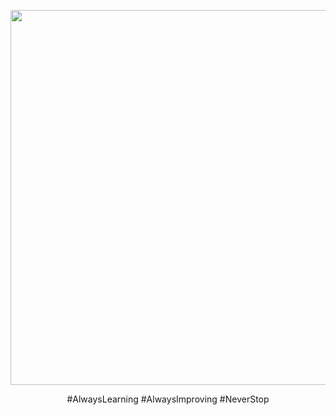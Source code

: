 <p align="center">
    <img width="600" src="https://github.com/pvndeshmukh/pvndeshmukh/blob/eab3f0089419c19c3afa6895e644c6acf0deb101/kaizen_transperent_crop.png">
</p>
<p align="center">
#AlwaysLearning #AlwaysImproving #NeverStop  
</p>

<!---
![alt text](https://github.com/pvndeshmukh/pvndeshmukh/blob/8c44c0377dd647c0ad7bfdc62a7ac26f0b62d927/kaizen_transperent.png?raw=true)
pvndeshmukh/pvndeshmukh is a ✨ special ✨ repository because its `README.md` (this file) appears on your GitHub profile.
You can click the Preview link to take a look at your changes.
--->
